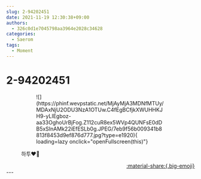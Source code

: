 ```yaml
---
slug: 2-94202451
date: 2021-11-19 12:30:38+09:00
authors:
  - 326c0d1e7045798aa3964e2028c34628
categories:
  - Saerom
tags:
  - Moment
---
```


# 2-94202451

<div class="post-container" markdown="1">
<div class="content-container md-sidebar__scrollwrap" markdown="1">


<figure markdown="1">
<figure markdown="1">
![](https://phinf.wevpstatic.net/MjAyMjA3MDNfMTUy/MDAxNjU2ODU3NzA1OTUw.C4fEgBCfjkXWUHHKJH9-yLIEgboz-aa33OghoUrBjFog.Z112cuR8ex5WVp4QUNFsE0dDB5xSInAMk22iEfESLb0g.JPEG/7eb9f56b009341b8813f8453d9ef876d777.jpg?type=e1920){ loading=lazy onclick="openFullscreen(this)"}
</figure>
<figcaption>하투❤️‍🔥</figcaption>
</figure>


</div>
</div>

<div style="text-align: right;" markdown="1">
<a href="https://weverse.io/fromis9/moment/326c0d1e7045798aa3964e2028c34628/post/2-94202451" style="text-align: right;">:material-share:{.big-emoji}</a>
</div>
---
